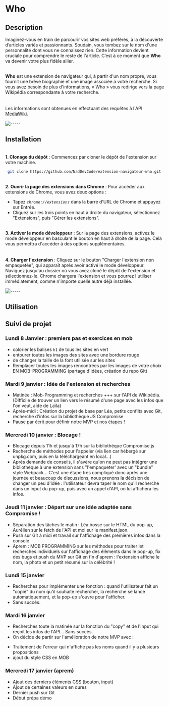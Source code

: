 # Who

## Description

Imaginez-vous en train de parcourir vos sites web préférés, à la découverte d’articles variés et passionnants. Soudain, vous tombez sur le nom d'une personnalité dont vous ne connaissez rien. Cette information devient cruciale pour comprendre le reste de l'article.
C’est à ce moment que <strong>Who</strong> va devenir votre plus fidèle allier.

<br/>
<strong>Who</strong> est une extension de navigateur qui, à partir d'un nom propre, vous fournit une brève biographie et une image associée à votre recherche. Si vous avez besoin de plus d'informations, « Who » vous redirige vers la page Wikipédia correspondante à votre recherche.
<br/>
<br/>
<br/>
Les informations sont obtenues en effectuant des requêtes à l'API <a href="https://www.mediawiki.org/wiki/API:Main_page/fr">MediaWiki</a>.

![-----](https://raw.githubusercontent.com/andreasbm/readme/master/assets/lines/solar.png)

## Installation

<br/>
<strong>1. Clonage du dépôt</strong> : Commencez par cloner le dépôt de l'extension sur votre machine.

 ```sh
  git clone https://github.com/NadDevCode/extension-navigateur-who.git
  ```

<br/>
<strong>2. Ouvrir la page des extensions dans Chrome</strong> : Pour accéder aux extensions de Chrome, vous avez deux options :

* Tapez *`chrome://extensions`* dans la barre d'URL de Chrome et appuyez sur Entrée.
* Cliquez sur les trois points en haut à droite du navigateur, sélectionnez "Extensions", puis "Gérer les extensions".

<br/>
<strong>3. Activer le mode développeur</strong> : Sur la page des extensions, activez le mode développeur en basculant le bouton en haut à droite de la page. Cela vous permettra d'accéder à des options supplémentaires.

<br/>
<br/>
<br/>
<strong>4. Charger l'extension</strong> : Cliquez sur le bouton "Charger l'extension non empaquetée", qui apparaît après avoir activé le mode développeur.
Naviguez jusqu'au dossier où vous avez cloné le dépôt de l'extension et sélectionnez-le. Chrome chargera l'extension et vous pourrez l'utiliser immédiatement, comme n'importe quelle autre déjà installée.

![-----](https://raw.githubusercontent.com/andreasbm/readme/master/assets/lines/solar.png)

## Utilisation



## Suivi de projet

### Lundi 8 Janvier : premiers pas et exercices en mob

- colorier les balises `h1` de tous les sites en vert
- entourer toutes les images des sites avec une bordure rouge
- de changer la taille de la font utilisée sur les sites
- Remplacer toutes les images rencontrées par les images de votre choix
  EN MOB-PROGRAMMING (partage d'idées, création du repo Git)

### Mardi 9 janvier : Idée de l'extension et recherches

- Matinée : Mob-Programming et recherches +++ sur l'API de Wikipédia. (Difficile de trouver un lien vers le résumé d'une page avec les infos que l'on veut, aide de Laïla)
- Après-midi : Création du projet de base par Léa, petits conflits avec Git, recherche d'infos sur la bibliothèque JS Compromise
- Pause par écrit pour définir notre MVP et nos étapes !

### Mercredi 10 janvier : Blocage !

- Blocage depuis 11h et jusqu'à 17h sur la bibliothèque Compromise.js
- Recherche de méthodes pour l'appeler (via lien car hébergé sur unpkg.com, puis en la téléchargeant en local...)
- Après demande de conseils, il s'avère qu'on ne peut pas intégrer une bibliothèque à une extension sans "l'empaqueter' avec un "bundle" style Webpack... C'est une étape très compliqué donc après une journée et beaucoup de discussions, nous prenons la décision de changer un peu d'idée : l'utilisateur devra taper le nom qu'il recherche dans un input du pop-up, puis avec un appel d'API, on lui affichera les infos.

### Jeudi 11 janvier : Départ sur une idée adaptée sans Compromise !

- Séparation des tâches le matin : Léa bosse sur le HTML du pop-up, Aurélien sur le fetch de l'API et moi sur le manifest.json.
- Push sur Git à midi et travail sur l'affichage des premières infos dans la console
- Aprem : MOB PROGRAMMING sur les méthodes pour traiter let recherches individuels sur l'affichage des élèments dans le pop-up, fix des bugs et push du MVP sur Git en fin d'aprem : l'extension affiche le nom, la photo et un petit résumé sur la célébrité !

### Lundi 15 janvier

- Recherches pour implémenter une fonction : quand l'utilisateur fait un "copié" du nom qu'il souhaite rechercher, la recherche se lance automatiquement, et la pop-up s'ouvre pour l'afficher.
- Sans succés.

### Mardi 16 janvier

- Recherches toute la matinée sur la fonction du "copy" et de l'input qui reçoit les infos de l'API... Sans succès.
- On décide de partir sur l'amélioration de notre MVP avec :

* Traitement de l'erreur qui n'affiche pas les noms quand il y a plusieurs propositions
* ajout du style CSS en MOB

### Mercredi 17 janvier (aprem)

- Ajout des derniers éléments CSS (bouton, input)
- Ajout de certaines valeurs en dures
- Dernier push sur Git
- Début prépa démo
